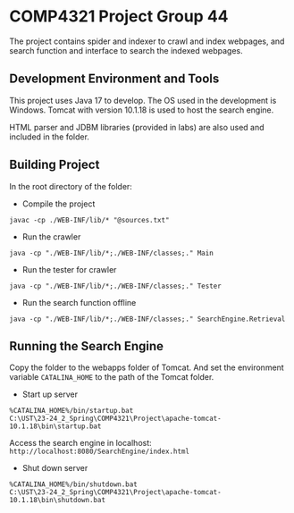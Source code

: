 # COMP4321 Project Group 44

The project contains spider and indexer to crawl and index webpages, 
and search function and interface to search the indexed webpages.

## Development Environment and Tools

This project uses Java 17 to develop. The OS used in the development is Windows.
Tomcat with version 10.1.18 is used to host the search engine.

HTML parser and JDBM libraries (provided in labs) are also used and included in the folder.

## Building Project 

In the root directory of the folder:

* Compile the project 
```shell
javac -cp ./WEB-INF/lib/* "@sources.txt"
```

* Run the crawler
```shell
java -cp "./WEB-INF/lib/*;./WEB-INF/classes;." Main
```

* Run the tester for crawler
```shell
java -cp "./WEB-INF/lib/*;./WEB-INF/classes;." Tester
```

* Run the search function offline
```shell
java -cp "./WEB-INF/lib/*;./WEB-INF/classes;." SearchEngine.Retrieval
```

## Running the Search Engine

Copy the folder to the webapps folder of Tomcat. 
And set the environment variable `CATALINA_HOME` to the path of the Tomcat folder.

* Start up server
```shell
%CATALINA_HOME%/bin/startup.bat
C:\UST\23-24_2_Spring\COMP4321\Project\apache-tomcat-10.1.18\bin\startup.bat
```
Access the search engine in localhost: `http://localhost:8080/SearchEngine/index.html`

* Shut down server
```shell
%CATALINA_HOME%/bin/shutdown.bat
C:\UST\23-24_2_Spring\COMP4321\Project\apache-tomcat-10.1.18\bin\shutdown.bat
```
